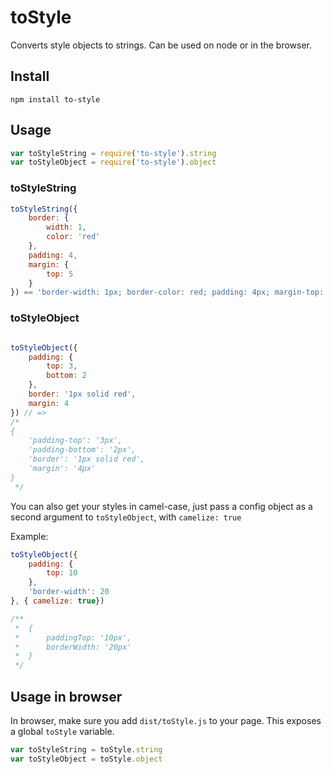 toStyle
=======

Converts style objects to strings. Can be used on node or in the browser.

## Install

```npm install to-style```

## Usage

```js
var toStyleString = require('to-style').string
var toStyleObject = require('to-style').object
```

### toStyleString

```js
toStyleString({
    border: {
        width: 1,
        color: 'red'
    },
    padding: 4,
    margin: {
        top: 5
    }
}) == 'border-width: 1px; border-color: red; padding: 4px; margin-top: 5px;'
```

### toStyleObject
```js

toStyleObject({
    padding: {
        top: 3,
        bottom: 2
    },
    border: '1px solid red',
    margin: 4
}) // =>
/*
{
    'padding-top': '3px',
    'padding-bottom': '2px',
    'border': '1px solid red',
    'margin': '4px'
}
 */
```

You can also get your styles in camel-case, just pass a config object as a second argument to ```toStyleObject```, with ```camelize: true```

Example:

```js
toStyleObject({
    padding: {
        top: 10
    },
    'border-width': 20
}, { camelize: true})

/**
 *  {
 *      paddingTop: '10px',
 *      borderWidth: '20px'
 *  }
 */
```

## Usage in browser

In browser, make sure you add ```dist/toStyle.js``` to your page. This exposes a global ```toStyle``` variable.

```js
var toStyleString = toStyle.string
var toStyleObject = toStyle.object

```